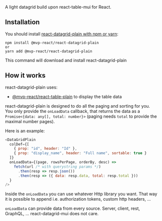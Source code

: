 <!-- # react-datagrid-plain &middot; ![travis build](https://img.shields.io/travis/DCCS-IT-Business-Solutions/react-datagrid-plain.svg) ![npm version](https://img.shields.io/npm/v/@dccs/react-datagrid-plain.svg) -->

A light datagrid build upon react-table-mui for React.

## Installation

You should install [react-datagrid-plain with npm or yarn](https://www.npmjs.com/package/@dccs/react-datagrid-plain):

    npm install @mvp-react/react-datagrid-plain
    or
    yarn add @mvp-react/react-datagrid-plain

This command will download and install react-datagrid-plain

## How it works

react-datagrid-plain uses:

- [@mvp-react/react-table-plain](https://www.npmjs.com/package/@mvp-react/react-table-plain) to display the table data

react-datagrid-plain is designed to do all the paging and sorting for you. You only provide the `onLoadData` callback, that returns the data as a `Promise<{data: any[], total: number}>` (paging needs `total` to provide the maximal number pages).

Here is an example:

```javascript
<DataGridPlain
  colDef={[
    { prop: "id", header: "Id" },
    { prop: "display_name", header: "Full name", sortable: true }
  ]}
  onLoadData={(page, rowsPerPage, orderBy, desc) =>
    fetch(url /* with querystring params */)
      .then(resp => resp.json())
      .then(resp => ({ data: resp.data, total: resp.total }))
  }
/>
```

Inside the `onLoadData` you can use whatever Http library you want. That way it is possible to append i.e. authorization tokens, custom http headers, ...

`onLoadData` can provide data from every source. Server, client, rest, GraphQL, ... react-datagrid-mui does not care.
